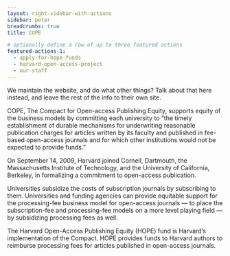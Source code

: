 ```yaml
---
layout: right-sidebar-with-actions
sidebar: peter
breadcrumbs: true
title: COPE

# optionally define a row of up to three featured actions
featured-actions-1:
  - apply-for-hope-funds
  - harvard-open-access-project
  - our-staff
---
```


We maintain the website, and do what other things? Talk about that here instead, and leave the rest of the info to their own site.

COPE, The Compact for Open-access Publishing Equity, supports equity of the business models by committing each university to “the timely establishment of durable mechanisms for underwriting reasonable publication charges for articles written by its faculty and published in fee-based open-access journals and for which other institutions would not be expected to provide funds.”

On September 14, 2009, Harvard joined Cornell, Dartmouth, the Massachusetts Institute of Technology, and the University of California, Berkeley, in formalizing a commitment to open-access publication.

Universities subsidize the costs of subscription journals by subscribing to them. Universities and funding agencies can provide equitable support for the processing-fee business model for open-access journals — to place the subscription-fee and processing-fee models on a more level playing field — by subsidizing processing fees as well.

The Harvard Open-Access Publishing Equity (HOPE) fund is Harvard’s implementation of the Compact. HOPE provides funds to Harvard authors to reimburse processing fees for articles published in open-access journals.
